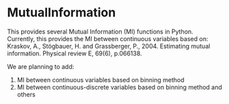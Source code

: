 # MutualInformation
This provides several Mutual Information (MI) functions in Python. Currently, this provides the MI between continuous variables based on: 
Kraskov, A., Stögbauer, H. and Grassberger, P., 2004. Estimating mutual information. Physical review E, 69(6), p.066138.

We are planning to add:
1) MI between continuous variables based on binning method
2) MI between continuous-discrete variables based on binning method and others

